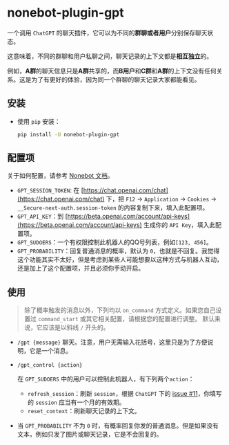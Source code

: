 # nonebot-plugin-gpt

一个调用 `ChatGPT` 的聊天插件，它可以为不同的**群聊或者用户**分别保存聊天状态。

这意味着，不同的群聊和用户私聊之间，聊天记录的上下文都是**相互独立**的。

例如，**A群**的聊天信息只是**A群**共享的，而**B用户**和**C群**和**A群**的上下文没有任何关系。这是为了有更好的体验，因为同一个群聊的聊天记录大家都能看见。

## 安装

+ 使用 `pip` 安装：
  
  ```bash
  pip install -U nonebot-plugin-gpt
  ```


## 配置项

关于如何配置，请参考 [Nonebot 文档](https://v2.nonebot.dev/docs/tutorial/configuration#%E9%85%8D%E7%BD%AE%E6%96%B9%E5%BC%8F)。

+ `GPT_SESSION_TOKEN`: 在 [https://chat.openai.com/chat](https://chat.openai.com/chat) 下，把 `F12` -> `Application` -> `Cookies` -> `__Secure-next-auth.session-token` 的内容复制下来，填入此配置项。
+ `GPT_API_KEY`：到 [https://beta.openai.com/account/api-keys](https://beta.openai.com/account/api-keys) 生成你的 `API Key`，填入此配置项。
+ `GPT_SUDOERS`：一个有权限控制此机器人的QQ号列表，例如`[123, 456]`。
+ `GPT_PROBABILITY`：回复普通消息的概率，默认为 `0`，也就是不回复。我觉得这个功能其实不太好，但是考虑到某些人可能想要以这种方式与机器人互动，还是加上了这个配置项，并且必须你手动开启。


## 使用

> 除了概率触发的消息以外，下列均以 `on_command` 方式定义。如果您自己设置过 `command_start` 或其它相关配置，请根据您的配置进行调整。
> 默认来说，它应该是以斜线 `/` 开头的。

+ `/gpt {message}`
  聊天。注意，用户无需输入花括号，这里只是为了方便说明，它是一个消息。

+ `/gpt_control {action}`

  在 `GPT_SUDOERS` 中的用户可以控制此机器人，有下列两个`action`：

  + `refresh_session`：刷新 `session`，根据 `ChatGPT` 下的 [issue #11](https://github.com/acheong08/ChatGPT/issues/11)，你填写的 `session` 应当有一个月的有效期。
  + `reset_context`：刷新聊天记录的上下文。

+ 当 `GPT_PROBABILITY` 不为 `0` 时，有概率回复你发的普通消息。但是如果没有文本，例如只发了图片或聊天记录，它是不会回复的。
